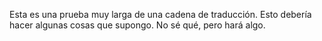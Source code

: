 Esta es una prueba muy larga de una cadena de traducción. Esto debería hacer algunas cosas que supongo. No sé qué, pero hará algo.